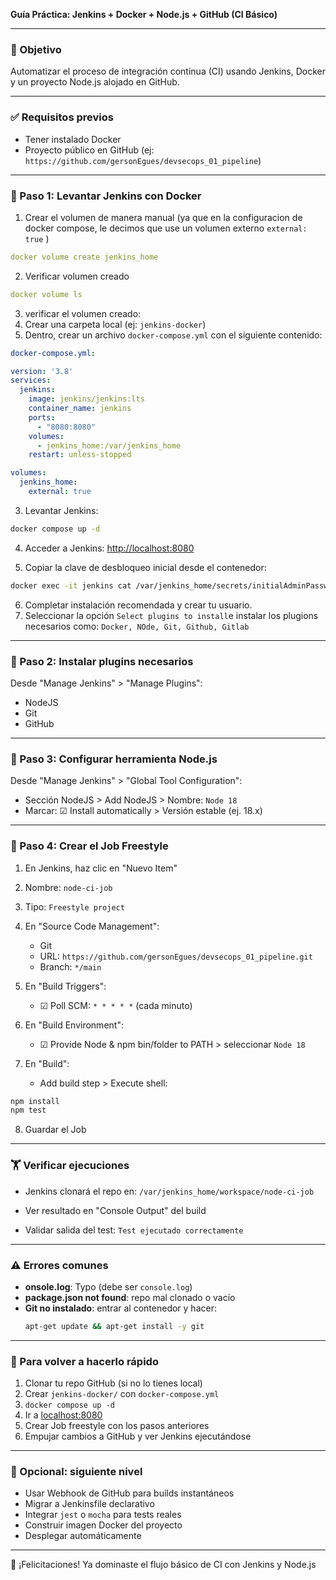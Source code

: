 **Guía Práctica: Jenkins + Docker + Node.js + GitHub (CI Básico)**

---

### 🌟 Objetivo

Automatizar el proceso de integración continua (CI) usando Jenkins, Docker y un proyecto Node.js alojado en GitHub.

---

### ✅ Requisitos previos

- Tener instalado Docker
- Proyecto público en GitHub (ej: `https://github.com/gersonEgues/devsecops_01_pipeline`)

---

### 🚀 Paso 1: Levantar Jenkins con Docker

1. Crear el volumen de manera manual (ya que en la configuracion de docker compose, le decimos que use un volumen externo `external: true` )

```yaml
docker volume create jenkins_home
```

2. Verificar volumen creado

```yaml
docker volume ls 
```

3. verificar el volumen creado: 
4. Crear una carpeta local (ej: `jenkins-docker`)
5. Dentro, crear un archivo `docker-compose.yml` con el siguiente contenido:

```yaml
docker-compose.yml:

version: '3.8'
services:
  jenkins:
    image: jenkins/jenkins:lts
    container_name: jenkins
    ports:
      - "8080:8080"
    volumes:
      - jenkins_home:/var/jenkins_home
    restart: unless-stopped

volumes:
  jenkins_home:
    external: true
```

3. Levantar Jenkins:

```bash
docker compose up -d
```

4. Acceder a Jenkins: [http://localhost:8080](http://localhost:8080)

5. Copiar la clave de desbloqueo inicial desde el contenedor:

```bash
docker exec -it jenkins cat /var/jenkins_home/secrets/initialAdminPassword
```

6. Completar instalación recomendada y crear tu usuario.
7. Seleccionar la opción `Select plugins to install`e instalar los plugions necesarios como: `Docker, NOde, Git, Github, Gitlab`
---

### 🔧 Paso 2: Instalar plugins necesarios

Desde "Manage Jenkins" > "Manage Plugins":

- NodeJS
- Git
- GitHub

---

### 🎨 Paso 3: Configurar herramienta Node.js

Desde "Manage Jenkins" > "Global Tool Configuration":

- Sección NodeJS > Add NodeJS > Nombre: `Node 18`
- Marcar: ☑ Install automatically > Versión estable (ej. 18.x)

---

### 📂 Paso 4: Crear el Job Freestyle

1. En Jenkins, haz clic en "Nuevo Item"

2. Nombre: `node-ci-job`

3. Tipo: `Freestyle project`

4. En "Source Code Management":

   - Git
   - URL: `https://github.com/gersonEgues/devsecops_01_pipeline.git`
   - Branch: `*/main`

5. En "Build Triggers":

   - ☑ Poll SCM: `* * * * *` (cada minuto)

6. En "Build Environment":

   - ☑ Provide Node & npm bin/folder to PATH > seleccionar `Node 18`

7. En "Build":

   - Add build step > Execute shell:

```bash
npm install
npm test
```

8. Guardar el Job

---

### 🏋️ Verificar ejecuciones

- Jenkins clonará el repo en: `/var/jenkins_home/workspace/node-ci-job`

- Ver resultado en "Console Output" del build

- Validar salida del test: `Test ejecutado correctamente`

---

### ⚠️ Errores comunes

- **onsole.log**: Typo (debe ser `console.log`)
- **package.json not found**: repo mal clonado o vacío
- **Git no instalado**: entrar al contenedor y hacer:
  ```bash
  apt-get update && apt-get install -y git
  ```

---

### 🔄 Para volver a hacerlo rápido

1. Clonar tu repo GitHub (si no lo tienes local)
2. Crear `jenkins-docker/` con `docker-compose.yml`
3. `docker compose up -d`
4. Ir a [localhost:8080](http://localhost:8080)
5. Crear Job freestyle con los pasos anteriores
6. Empujar cambios a GitHub y ver Jenkins ejecutándose

---

### 🚧 Opcional: siguiente nivel

- Usar Webhook de GitHub para builds instantáneos
- Migrar a Jenkinsfile declarativo
- Integrar `jest` o `mocha` para tests reales
- Construir imagen Docker del proyecto
- Desplegar automáticamente

---

🚀 ¡Felicitaciones! Ya dominaste el flujo básico de CI con Jenkins y Node.js
